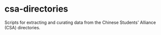 # csa-directories
Scripts for extracting and curating data from the Chinese Students' Alliance (CSA) directories. 
